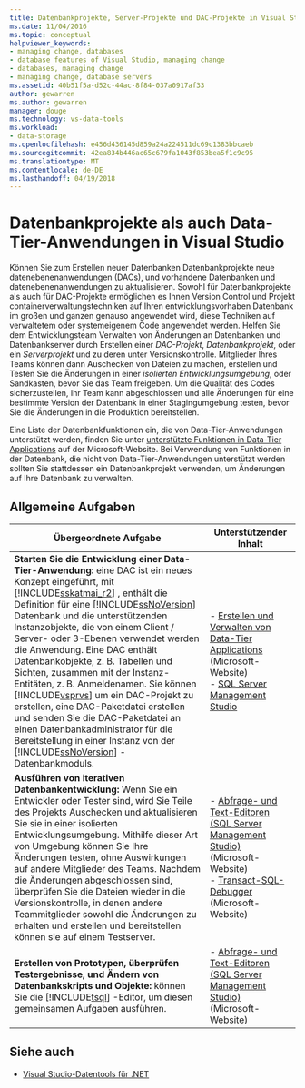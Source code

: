 ```yaml
---
title: Datenbankprojekte, Server-Projekte und DAC-Projekte in Visual Studio
ms.date: 11/04/2016
ms.topic: conceptual
helpviewer_keywords:
- managing change, databases
- database features of Visual Studio, managing change
- databases, managing change
- managing change, database servers
ms.assetid: 40b51f5a-d52c-44ac-8f84-037a0917af33
author: gewarren
ms.author: gewarren
manager: douge
ms.technology: vs-data-tools
ms.workload:
- data-storage
ms.openlocfilehash: e456d436145d859a24a224511dc69c1383bbcaeb
ms.sourcegitcommit: 42ea834b446ac65c679fa1043f853bea5f1c9c95
ms.translationtype: MT
ms.contentlocale: de-DE
ms.lasthandoff: 04/19/2018
---
```

# <a name="database-projects-and-data-tier-applications-in-visual-studio"></a>Datenbankprojekte als auch Data-Tier-Anwendungen in Visual Studio
Können Sie zum Erstellen neuer Datenbanken Datenbankprojekte neue datenebenenanwendungen (DACs), und vorhandene Datenbanken und datenebenenanwendungen zu aktualisieren. Sowohl für Datenbankprojekte als auch für DAC-Projekte ermöglichen es Ihnen Version Control und Projekt containerverwaltungstechniken auf Ihren entwicklungsvorhaben Datenbank im großen und ganzen genauso angewendet wird, diese Techniken auf verwaltetem oder systemeigenem Code angewendet werden. Helfen Sie dem Entwicklungsteam Verwalten von Änderungen an Datenbanken und Datenbankserver durch Erstellen einer *DAC-Projekt*, *Datenbankprojekt*, oder ein *Serverprojekt* und zu deren unter Versionskontrolle. Mitglieder Ihres Teams können dann Auschecken von Dateien zu machen, erstellen und Testen Sie die Änderungen in einer *isolierten Entwicklungsumgebung*, oder Sandkasten, bevor Sie das Team freigeben. Um die Qualität des Codes sicherzustellen, Ihr Team kann abgeschlossen und alle Änderungen für eine bestimmte Version der Datenbank in einer Stagingumgebung testen, bevor Sie die Änderungen in die Produktion bereitstellen.

Eine Liste der Datenbankfunktionen ein, die von Data-Tier-Anwendungen unterstützt werden, finden Sie unter [unterstützte Funktionen in Data-Tier Applications](http://go.microsoft.com/fwlink/?LinkId=164239) auf der Microsoft-Website. Bei Verwendung von Funktionen in der Datenbank, die nicht von Data-Tier-Anwendungen unterstützt werden sollten Sie stattdessen ein Datenbankprojekt verwenden, um Änderungen auf Ihre Datenbank zu verwalten.

## <a name="common-high-level-tasks"></a>Allgemeine Aufgaben

|Übergeordnete Aufgabe|Unterstützender Inhalt|
|----------------------|------------------------|
|**Starten Sie die Entwicklung einer Data-Tier-Anwendung:** eine DAC ist ein neues Konzept eingeführt, mit [!INCLUDE[sskatmai_r2](../data-tools/includes/sskatmai_r2_md.md)] , enthält die Definition für eine [!INCLUDE[ssNoVersion](../data-tools/includes/ssnoversion_md.md)] Datenbank und die unterstützenden Instanzobjekte, die von einem Client / Server- oder 3-Ebenen verwendet werden die Anwendung. Eine DAC enthält Datenbankobjekte, z. B. Tabellen und Sichten, zusammen mit der Instanz-Entitäten, z. B. Anmeldenamen. Sie können [!INCLUDE[vsprvs](../code-quality/includes/vsprvs_md.md)] um ein DAC-Projekt zu erstellen, eine DAC-Paketdatei erstellen und senden Sie die DAC-Paketdatei an einen Datenbankadministrator für die Bereitstellung in einer Instanz von der [!INCLUDE[ssNoVersion](../data-tools/includes/ssnoversion_md.md)] -Datenbankmoduls.|-   [Erstellen und Verwalten von Data-Tier Applications](http://go.microsoft.com/fwlink/?LinkId=160741) (Microsoft-Website)<br />-   [SQL Server Management Studio](http://go.microsoft.com/fwlink/?LinkId=227328)|
|**Ausführen von iterativen Datenbankentwicklung:** Wenn Sie ein Entwickler oder Tester sind, wird Sie Teile des Projekts Auschecken und aktualisieren Sie sie in einer isolierten Entwicklungsumgebung. Mithilfe dieser Art von Umgebung können Sie Ihre Änderungen testen, ohne Auswirkungen auf andere Mitglieder des Teams. Nachdem die Änderungen abgeschlossen sind, überprüfen Sie die Dateien wieder in die Versionskontrolle, in denen andere Teammitglieder sowohl die Änderungen zu erhalten und erstellen und bereitstellen können sie auf einem Testserver.|-   [Abfrage- und Text-Editoren (SQL Server Management Studio)](http://go.microsoft.com/fwlink/?LinkId=227327) (Microsoft-Website)<br />-   [Transact-SQL-Debugger](http://go.microsoft.com/fwlink/?LinkId=227324) (Microsoft-Website)|
|**Erstellen von Prototypen, überprüfen Testergebnisse, und Ändern von Datenbankskripts und Objekte:** können Sie die [!INCLUDE[tsql](../data-tools/includes/tsql_md.md)] -Editor, um diesen gemeinsamen Aufgaben ausführen.|-   [Abfrage- und Text-Editoren (SQL Server Management Studio)](http://go.microsoft.com/fwlink/?LinkId=227327) (Microsoft-Website)|

## <a name="see-also"></a>Siehe auch

- [Visual Studio-Datentools für .NET](../data-tools/visual-studio-data-tools-for-dotnet.md)
